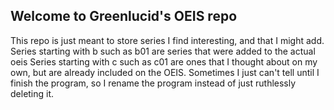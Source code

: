 ## Welcome to Greenlucid's OEIS repo

This repo is just meant to store series I find interesting, and that I might add. 
Series starting with b such as b01 are series that were added to the actual oeis
Series starting with c such as c01 are ones that I thought about on my own, but are already included on the OEIS. Sometimes I just can't tell until I finish the program, so I rename the program instead of just ruthlessly deleting it.
